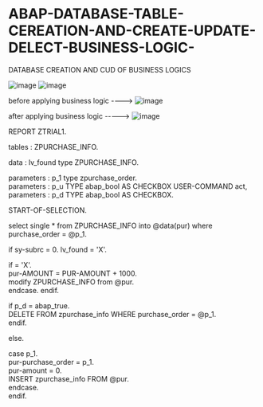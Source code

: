 # ABAP-DATABASE-TABLE-CEREATION-AND-CREATE-UPDATE-DELECT-BUSINESS-LOGIC-
DATABASE CREATION AND CUD OF BUSINESS LOGICS

![image](https://github.com/user-attachments/assets/8e3d53b6-11c3-4ba2-8419-ed5e658396e6)
![image](https://github.com/user-attachments/assets/c61cda55-dbbb-4e52-a919-10d26a318d6c)

before applying business logic ----> ![image](https://github.com/user-attachments/assets/2ebddede-118b-41e4-b8a2-83a14f72afa6)

after applying business logic -----> ![image](https://github.com/user-attachments/assets/02fd8d8f-5f6f-48a5-8edd-4f09c4a9e4a8)


REPORT ZTRIAL1.

tables : ZPURCHASE_INFO.

data : lv_found type ZPURCHASE_INFO.  


parameters :  p_1 type zpurchase_order.  
parameters : p_u TYPE abap_bool AS CHECKBOX USER-COMMAND act,               
parameters : p_d TYPE abap_bool AS CHECKBOX.  


START-OF-SELECTION.  

select single * from ZPURCHASE_INFO into @data(pur) where purchase_order = @p_1.

if sy-subrc = 0.
lv_found = 'X'.

if = 'X'.     
pur-AMOUNT = PUR-AMOUNT + 1000.     
modify  ZPURCHASE_INFO from @pur.    
endcase.
endif.


if p_d = abap_true.    
DELETE FROM zpurchase_info WHERE purchase_order = @p_1.  
endif.


else.  


case p_1.    
pur-purchase_order = p_1.   
pur-amount = 0.    
INSERT zpurchase_info FROM @pur.  
endcase.    
endif.




